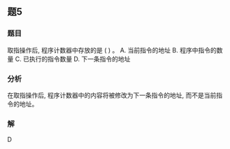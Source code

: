 ## 题5
### 题目
取指操作后, 程序计数器中存放的是 ( ) 。
A. 当前指令的地址 B. 程序中指令的数量
C. 已执行的指令数量 D. 下一条指令的地址
### 分析
在取指操作后, 程序计数器中的内容将被修改为下一条指令的地址, 而不是当前指令的地址。
### 解
D